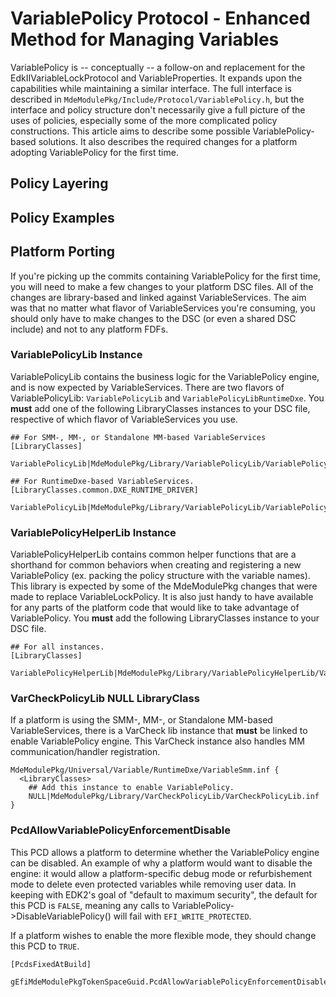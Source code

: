 # VariablePolicy Protocol - Enhanced Method for Managing Variables

VariablePolicy is -- conceptually -- a follow-on and replacement for the EdkIIVariableLockProtocol and VariableProperties. It expands upon the capabilities while maintaining a similar interface. The full interface is described in `MdeModulePkg/Include/Protocol/VariablePolicy.h`, but the interface and policy structure don't necessarily give a full picture of the uses of policies, especially some of the more complicated policy constructions. This article aims to describe some possible VariablePolicy-based solutions. It also describes the required changes for a platform adopting VariablePolicy for the first time.

## Policy Layering

## Policy Examples

## Platform Porting

If you're picking up the commits containing VariablePolicy for the first time, you will need to make a few changes to your platform DSC files. All of the changes are library-based and linked against VariableServices. The aim was that no matter what flavor of VariableServices you're consuming, you should only have to make changes to the DSC (or even a shared DSC include) and not to any platform FDFs.

### VariablePolicyLib Instance

VariablePolicyLib contains the business logic for the VariablePolicy engine, and is now expected by VariableServices. There are two flavors of VariablePolicyLib: `VariablePolicyLib` and `VariablePolicyLibRuntimeDxe`. You **must** add one of the following LibraryClasses instances to your DSC file, respective of which flavor of VariableServices you use.

```text
## For SMM-, MM-, or Standalone MM-based VariableServices
[LibraryClasses]
  VariablePolicyLib|MdeModulePkg/Library/VariablePolicyLib/VariablePolicyLib.inf

## For RuntimeDxe-based VariableServices.
[LibraryClasses.common.DXE_RUNTIME_DRIVER]
  VariablePolicyLib|MdeModulePkg/Library/VariablePolicyLib/VariablePolicyLibRuntimeDxe.inf
```

### VariablePolicyHelperLib Instance

VariablePolicyHelperLib contains common helper functions that are a shorthand for common behaviors when creating and registering a new VariablePolicy (ex. packing the policy structure with the variable names). This library is expected by some of the MdeModulePkg changes that were made to replace VariableLockPolicy. It is also just handy to have available for any parts of the platform code that would like to take advantage of VariablePolicy. You **must** add the following LibraryClasses instance to your DSC file.

```text
## For all instances.
[LibraryClasses]
  VariablePolicyHelperLib|MdeModulePkg/Library/VariablePolicyHelperLib/VariablePolicyHelperLib.inf
```

### VarCheckPolicyLib NULL LibraryClass

If a platform is using the SMM-, MM-, or Standalone MM-based VariableServices, there is a VarCheck lib instance that **must** be linked to enable VariablePolicy engine. This VarCheck instance also handles MM communication/handler registration.

```text
MdeModulePkg/Universal/Variable/RuntimeDxe/VariableSmm.inf {
  <LibraryClasses>
    ## Add this instance to enable VariablePolicy.
    NULL|MdeModulePkg/Library/VarCheckPolicyLib/VarCheckPolicyLib.inf
}
```

### PcdAllowVariablePolicyEnforcementDisable

This PCD allows a platform to determine whether the VariablePolicy engine can be disabled. An example of why a platform would want to disable the engine: it would allow a platform-specific debug mode or refurbishement mode to delete even protected variables while removing user data. In keeping with EDK2's goal of "default to maximum security", the default for this PCD is `FALSE`, meaning any calls to VariablePolicy->DisableVariablePolicy() will fail with `EFI_WRITE_PROTECTED`.

If a platform wishes to enable the more flexible mode, they should change this PCD to `TRUE`.

```text
[PcdsFixedAtBuild]
  gEfiMdeModulePkgTokenSpaceGuid.PcdAllowVariablePolicyEnforcementDisable|TRUE
```
